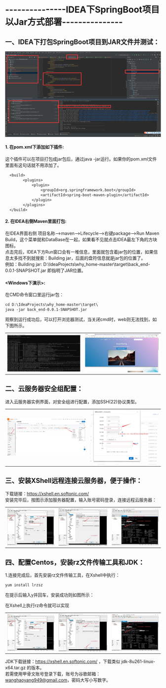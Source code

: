 # ---------------IDEA下SpringBoot项目以Jar方式部署---------------

## 一、IDEA下打包SpringBoot项目到JAR文件并测试：

![Image text](../images/IDEA下SpringBoot项目以Jar方式部署/IDEA创建Jar.png)

#### 1. 在pom.xml下添加如下插件: </br>
这个插件可以在项目打包成jar包后，通过java -jar运行。如果你的pom.xml文件里面有这句话就不用添加了。
```
  <build>
        <plugins>
            <plugin>
                <groupId>org.springframework.boot</groupId>
                <artifactId>spring-boot-maven-plugin</artifactId>
            </plugin>
        </plugins>
  </build>
```
#### 2. 在IDEA右侧Maven里面打包: </br>
在IDEA界面右侧 项目名称——>maven——>Lifecycle——>右键package——>Run Maven Build，这个菜单就和DataBase在一起，如果看不见就点击IDEA最左下角的方块图标。</br>
点击完后，IDEA下方Run窗口会有一堆信息，里面就包含着jar包的位置，如果信息太多找不到就搜索：Building jar，后面的盘符信息就是jar包的位置了。</br>
例如：Building jar: D:\IdeaProjects\why_home-master\target\back_end-0.0.1-SNAPSHOT.jar 即指明了JAR位置。</br>


#### <Windows下演示>: </br>
在CMD命令窗口里运行jar包：
```
cd D:\IdeaProjects\why_home-master\target\ 
java -jar back_end-0.0.1-SNAPSHOT.jar
```
观察到运行成功后，可以打开浏览器测试，当关闭cmd时，web则无法找到，如下图所示。
<table>
    <tr>
        <td ><center><img src="../images/IDEA下SpringBoot项目以Jar方式部署/cmd运行SpringBoot成功.jpg"></center></td>
        <td ><center><img src="../images/IDEA下SpringBoot项目以Jar方式部署/windows下部署8080端口成功访问.jpg"></center></td>
    </tr>
</table>

## 二、云服务器安全组配置： </br>
进入云服务器实例界面，对安全组进行配置，添加SSH(22)协议类型。
<table>
    <tr>
        <td ><center><img src="../images/IDEA下SpringBoot项目以Jar方式部署/实例安全组配置1.jpg"></center></td>
        <td ><center><img src="../images/IDEA下SpringBoot项目以Jar方式部署/实例安全组配置2.jpg"></center></td>
    </tr>
</table>

## 三、安装XShell远程连接云服务器，便于操作： </br>
下载链接：https://xshell.en.softonic.com/ </br>
安装完毕后，按图示添加服务器配置，输入账号密码登录，连接远程云服务器：
<table>
    <tr>
        <td ><center><img src="../images/IDEA下SpringBoot项目以Jar方式部署/XShell连接服务器1.jpg"></center></td>
        <td ><center><img src="../images/IDEA下SpringBoot项目以Jar方式部署/XShell连接服务器2.jpg"></center></td>
        <td ><center><img src="../images/IDEA下SpringBoot项目以Jar方式部署/XShell连接服务器3.jpg"></center></td>
    </tr>
</table>

## 四、配置Centos，安装rz文件传输工具和JDK： </br>
1.连接完成后，首先安装rz文件传输工具，在Xshell中执行：
```
yum install lrzsz
```
在提示后输入y并回车，安装成功则如图所示：


在Xshell上执行rz命令就可以实现
<table>
    <tr>
        <td ><center><img src="../images/IDEA下SpringBoot项目以Jar方式部署/XShell连接服务器1.jpg"></center></td>
        <td ><center><img src="../images/IDEA下SpringBoot项目以Jar方式部署/XShell连接服务器2.jpg"></center></td>
        <td ><center><img src="../images/IDEA下SpringBoot项目以Jar方式部署/XShell连接服务器3.jpg"></center></td>
    </tr>
</table>

JDK下载链接：https://xshell.en.softonic.com/ ，下载类似 jdk-8u261-linux-x64.tar.gz 的版本。</br>
若需使用甲骨文账号登录下载，账号为谷歌邮箱：wanghaoyang949@gmail.com，密码大写小写数字。</br></br>
